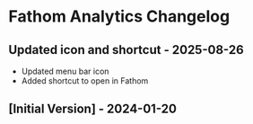# Fathom Analytics Changelog

## Updated icon and shortcut - 2025-08-26

- Updated menu bar icon
- Added shortcut to open in Fathom

## [Initial Version] - 2024-01-20
